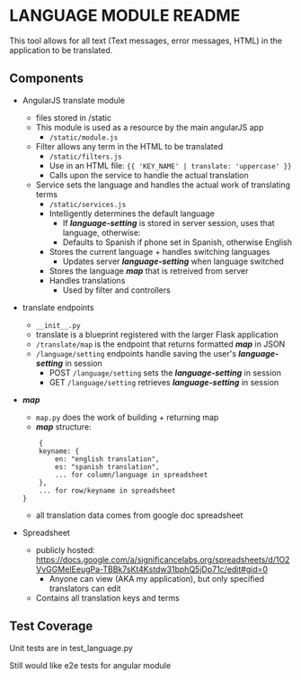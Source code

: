 LANGUAGE MODULE README
===

This tool allows for all text (Text messages, error messages, HTML) in the application to be translated.


Components
---

- AngularJS translate module
	- files stored in /static
	- This module is used as a resource by the main angularJS app
		- ```/static/module.js```
	- Filter allows any term in the HTML to be translated
		- ```/static/filters.js```
		- Use in an HTML file: ```{{ 'KEY_NAME' | translate: 'uppercase' }}```
		- Calls upon the service to handle the actual translation
	- Service sets the language and handles the actual work of translating terms
		- ```/static/services.js```
		- Intelligently determines the default language
			- If ***language-setting*** is stored in server session, uses that language, otherwise:
			- Defaults to Spanish if phone set in Spanish, otherwise English
		- Stores the current language + handles switching languages
			- Updates server ***language-setting*** when language switched
		- Stores the language ***map*** that is retreived from server
		- Handles translations 
			- Used by filter and controllers

- translate endpoints
	- ```__init__.py```
	- translate is a blueprint registered with the larger Flask application
	- ```/translate/map``` is the endpoint that returns formatted ***map*** in JSON
	- ```/language/setting``` endpoints handle saving the user's ***language-setting*** in session
		- POST ```/language/setting``` sets the ***language-setting*** in session
		- GET ```/language/setting``` retrieves ***language-setting*** in session

- ***map***
	- ```map.py``` does the work of building + returning map
	- ***map*** structure:
	```
		{
		keyname: {
			en: "english translation",
			es: "spanish translation",
			... for column/language in spreadsheet
		},
		... for row/keyname in spreadsheet
	}
	```
	- all translation data comes from google doc spreadsheet

- Spreadsheet
	- publicly hosted: <https://docs.google.com/a/significancelabs.org/spreadsheets/d/1O2VvGGMeIEeugPa-TBBk7sKt4Kstdw31bphQ5jDp71c/edit#gid=0>
		- Anyone can view (AKA my application), but only specified translators can edit
	- Contains all translation keys and terms


Test Coverage
---

Unit tests are in test_language.py

Still would like e2e tests for angular module

